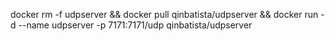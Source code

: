 docker rm -f udpserver && docker pull qinbatista/udpserver && docker run -d --name udpserver -p 7171:7171/udp qinbatista/udpserver